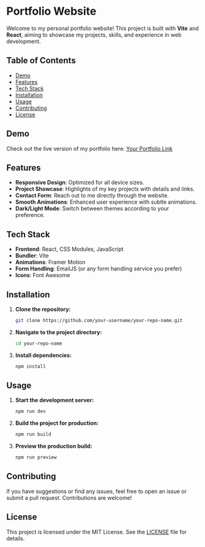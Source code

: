 # Portfolio Website

Welcome to my personal portfolio website! This project is built with **Vite** and **React**, aiming to showcase my projects, skills, and experience in web development.

## Table of Contents
- [Demo](#demo)
- [Features](#features)
- [Tech Stack](#tech-stack)
- [Installation](#installation)
- [Usage](#usage)
- [Contributing](#contributing)
- [License](#license)

## Demo
Check out the live version of my portfolio here: [Your Portfolio Link](#)

## Features
- **Responsive Design**: Optimized for all device sizes.
- **Project Showcase**: Highlights of my key projects with details and links.
- **Contact Form**: Reach out to me directly through the website.
- **Smooth Animations**: Enhanced user experience with subtle animations.
- **Dark/Light Mode**: Switch between themes according to your preference.

## Tech Stack
- **Frontend**: React, CSS Modules, JavaScript
- **Bundler**: Vite
- **Animations**: Framer Motion
- **Form Handling**: EmailJS (or any form handling service you prefer)
- **Icons**: Font Awesome

## Installation
1. **Clone the repository:**
   ```bash
   git clone https://github.com/your-username/your-repo-name.git
   ```
2. **Navigate to the project directory:**
   ```bash
   cd your-repo-name
   ```
3. **Install dependencies:**
   ```bash
   npm install
   ```

## Usage
1. **Start the development server:**
   ```bash
   npm run dev
   ```
2. **Build the project for production:**
   ```bash
   npm run build
   ```
3. **Preview the production build:**
   ```bash
   npm run preview
   ```

## Contributing
If you have suggestions or find any issues, feel free to open an issue or submit a pull request. Contributions are welcome!

## License
This project is licensed under the MIT License. See the [LICENSE](LICENSE) file for details.
